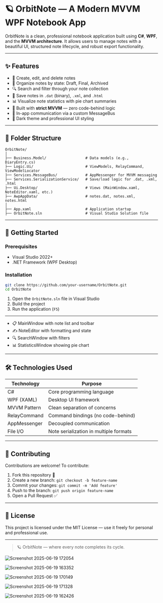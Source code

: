 # 🪐 OrbitNote — A Modern MVVM WPF Notebook App

OrbitNote is a clean, professional notebook application built using **C#**, **WPF**, and the **MVVM architecture**. It allows users to manage notes with a beautiful UI, structured note lifecycle, and robust export functionality.

---

## ✨ Features

- 📝 Create, edit, and delete notes
- 🔄 Organize notes by state: Draft, Final, Archived
- 🔍 Search and filter through your note collection
- 💾 Save notes in `.dat` (binary), `.xml`, and `.html`
- 📊 Visualize note statistics with pie chart summaries
- 🧠 Built with **strict MVVM** — zero code-behind logic
- 📨 In-app communication via a custom MessageBus
- 🎨 Dark theme and professional UI styling

---

## 🧱 Folder Structure

```
OrbitNote/
│
├── Business.Model/                  # Data models (e.g., DiaryEntry.cs)
├── Logic.Ui/                        # ViewModels, RelayCommand, ViewModelLocator
├── Services.MessageBus/             # AppMessenger for MVVM messaging
├── Services.SerializationService/   # Save/load logic for .dat, .xml, .html
├── Ui.Desktop/                      # Views (MainWindow.xaml, NoteEditor.xaml, etc.)
├── AwpAppData/                      # notes.dat, notes.xml, notes.html
│
├── App.xaml                         # Application startup
├── OrbitNote.sln                    # Visual Studio Solution file
```

---

## 🚀 Getting Started

### Prerequisites

- Visual Studio 2022+
- .NET Framework (WPF Desktop)

### Installation

```bash
git clone https://github.com/your-username/OrbitNote.git
cd OrbitNote
```

1. Open the `OrbitNote.sln` file in Visual Studio
2. Build the project
3. Run the application (`F5`)

---


- 📋 MainWindow with note list and toolbar
- ✍️ NoteEditor with formatting and state
- 🔍 SearchWindow with filters
- 📊 StatisticsWindow showing pie chart

---

## 🛠 Technologies Used

| Technology          | Purpose                              |
|---------------------|--------------------------------------|
| C#                  | Core programming language            |
| WPF (XAML)          | Desktop UI framework                 |
| MVVM Pattern        | Clean separation of concerns         |
| RelayCommand        | Command bindings (no code-behind)    |
| AppMessenger        | Decoupled communication              |
| File I/O            | Note serialization in multiple formats |

---

## 🤝 Contributing

Contributions are welcome! To contribute:

1. Fork this repository 🍴  
2. Create a new branch: `git checkout -b feature-name`  
3. Commit your changes: `git commit -m 'Add feature'`  
4. Push to the branch: `git push origin feature-name`  
5. Open a Pull Request ✅

---

## 📄 License

This project is licensed under the MIT License — use it freely for personal and professional use.

---

> 🪐 OrbitNote — where every note completes its cycle.
>
> 
![Screenshot 2025-06-19 172054](https://github.com/user-attachments/assets/3f518b6a-60e0-461d-afc1-3a425ed0039a)

![Screenshot 2025-06-19 163352](https://github.com/user-attachments/assets/50cfbeee-fb1b-4b91-82ef-774ccb35d57d)


![Screenshot 2025-06-19 170149](https://github.com/user-attachments/assets/5962d8ed-a21c-4039-8dda-fb73d949e074)

![Screenshot 2025-06-19 171328](https://github.com/user-attachments/assets/481f110f-3e85-45f3-bcf6-84cbea91837c)

![Screenshot 2025-06-19 162426](https://github.com/user-attachments/assets/6c130f14-45ff-4b19-8c4a-7b4b2ef32ee2)
